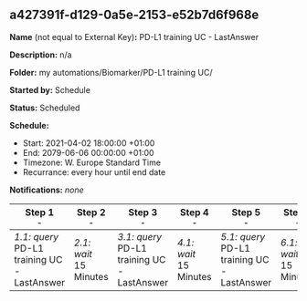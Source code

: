 ## a427391f-d129-0a5e-2153-e52b7d6f968e

**Name** (not equal to External Key)**:** PD-L1 training UC - LastAnswer

**Description:** n/a

**Folder:** my automations/Biomarker/PD-L1 training UC/

**Started by:** Schedule

**Status:** Scheduled

**Schedule:**

* Start: 2021-04-02 18:00:00 +01:00
* End: 2079-06-06 00:00:00 +01:00
* Timezone: W. Europe Standard Time
* Recurrance: every hour until end date

**Notifications:** _none_


| Step 1<br>_<small>-</small>_ | Step 2<br>_<small>-</small>_ | Step 3<br>_<small>-</small>_ | Step 4<br>_<small>-</small>_ | Step 5<br>_<small>-</small>_ | Step 6<br>_<small>-</small>_ | Step 7<br>_<small>-</small>_ |
| --- | --- | --- | --- | --- | --- | --- |
| _1.1: query_<br>PD-L1 training UC - LastAnswer | _2.1: wait_<br>15 Minutes | _3.1: query_<br>PD-L1 training UC - LastAnswer | _4.1: wait_<br>15 Minutes | _5.1: query_<br>PD-L1 training UC - LastAnswer | _6.1: wait_<br>15 Minutes | _7.1: query_<br>PD-L1 training UC - LastAnswer |

